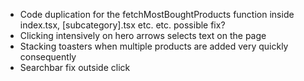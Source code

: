 - Code duplication for the fetchMostBoughtProducts function inside index.tsx, [subcategory].tsx etc. etc. possible fix?
- Clicking intensively on hero arrows selects text on the page
- Stacking toasters when multiple products are added very quickly consequently
- Searchbar fix outside click
